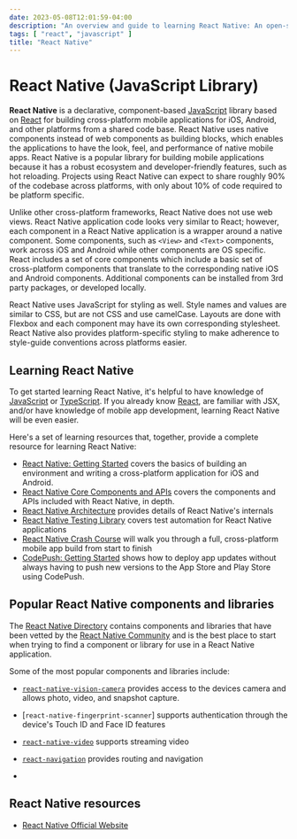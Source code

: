 ```yaml
---
date: 2023-05-08T12:01:59-04:00
description: "An overview and guide to learning React Native: An open-source framework for building mobile applications using JavaScript and React"
tags: [ "react", "javascript" ]
title: "React Native"
---
```


# React Native (JavaScript Library)

**React Native** is a declarative, component-based [JavaScript](javascript.md) library based on [React](react.md) for building cross-platform mobile applications for iOS, Android, and other platforms from a shared code base. React Native uses native components instead of web components as building blocks, which enables the applications to have the look, feel, and performance of native mobile apps. React Native is a popular library for building mobile applications because it has a robust ecosystem and developer-friendly features, such as hot reloading. Projects using React Native can expect to share roughly 90% of the codebase across platforms, with only about 10% of code required to be platform specific.

Unlike other cross-platform frameworks, React Native does not use web views. React Native application code looks very similar to React; however, each component in a React Native application is a wrapper around a native component. Some components, such as `<View>` and `<Text>` components, work across iOS and Android while other components are OS specific. React includes a set of core components which include a basic set of cross-platform components that translate to the corresponding native iOS and Android components. Additional components can be installed from 3rd party packages, or developed locally.

React Native uses JavaScript for styling as well. Style names and values are similar to CSS, but are not CSS and use camelCase. Layouts are done with Flexbox and each component may have its own corresponding stylesheet. React Native also provides platform-specific styling to make adherence to style-guide conventions across platforms easier.

<!-- 

* Expo for emulation
* Jest for unit and snapshot testing
* Detox for end-to-end testing
* Push notifications: One Signal (free but not private, or paid), Firebase Cloud Messaging (free), AWS Amplify, Expo
* Fast Lane for streamlined app store deployments, beta build distribution
 -->

## Learning React Native

To get started learning React Native, it's helpful to have knowledge of [JavaScript](javascript.md) or [TypeScript](typescript.md). If you already know [React](react.md), are familiar with JSX, and/or have knowledge of mobile app development, learning React Native will be even easier.

Here's a set of learning resources that, together, provide a complete resource for learning React Native:

* [React Native: Getting Started](https://reactnative.dev/docs/getting-started) covers the basics of building an environment and writing a cross-platform application for iOS and Android.
* [React Native Core Components and APIs](https://reactnative.dev/docs/components-and-apis) covers the components and APIs included with React Native, in depth.
* [React Native Architecture](https://reactnative.dev/architecture/overview) provides details of React Native's internals
* [React Native Testing Library](https://testing-library.com/docs/react-native-testing-library/intro/) covers test automation for React Native applications
* [React Native Crash Course](https://www.youtube.com/watch?v=NgDaPmxewcg) will walk you through a full, cross-platform mobile app build from start to finish
* [CodePush: Getting Started](https://learn.microsoft.com/en-us/appcenter/distribution/codepush/) shows how to deploy app updates without always having to push new versions to the App Store and Play Store using CodePush.

## Popular React Native components and libraries

The [React Native Directory](https://reactnative.directory/) contains components and libraries that have been vetted by the [React Native Community](https://github.com/react-native-community) and is the best place to start when trying to find a component or library for use in a React Native application.

Some of the most popular components and libraries include:

* [`react-native-vision-camera`](https://github.com/react-native-camera/react-native-camera) provides access to the devices camera and allows photo, video, and snapshot capture.
* [`react-native-fingerprint-scanner`] supports authentication through the device's Touch ID and Face ID features
* [`react-native-video`](https://github.com/react-native-video/react-native-video) supports streaming video
* [`react-navigation`](https://github.com/react-navigation/react-navigation/tree/main/packages/native) provides routing and navigation

*

## React Native resources

* [React Native Official Website](https://reactnative.dev/)

